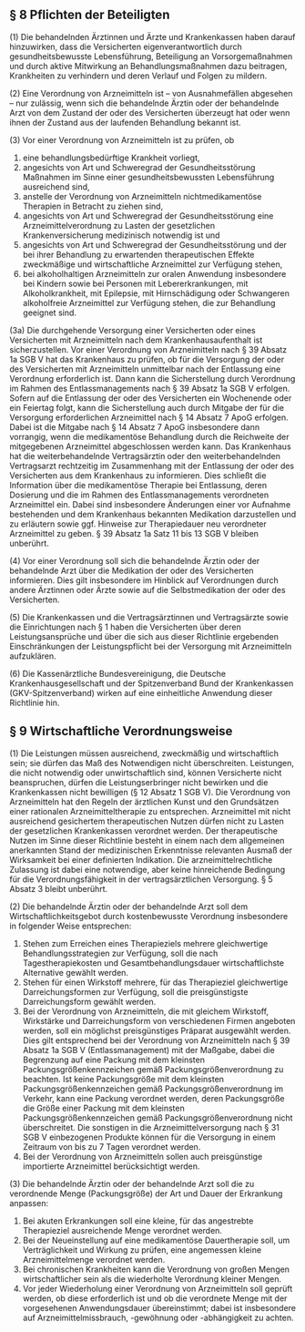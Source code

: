 ## § 8 Pflichten der Beteiligten

(1) Die behandelnden Ärztinnen und Ärzte und Krankenkassen haben darauf hinzuwirken, dass die Versicherten eigenverantwortlich durch gesundheitsbewusste Lebensführung, Beteiligung an Vorsorgemaßnahmen und durch aktive Mitwirkung an Behandlungsmaßnahmen dazu beitragen, Krankheiten zu verhindern und deren Verlauf und Folgen zu mildern.  

(2) Eine Verordnung von Arzneimitteln ist – von Ausnahmefällen abgesehen – nur zulässig, wenn sich die behandelnde Ärztin oder der behandelnde Arzt von dem Zustand der oder des Versicherten überzeugt hat oder wenn ihnen der Zustand aus der laufenden Behandlung bekannt ist.  

(3) Vor einer Verordnung von Arzneimitteln ist zu prüfen, ob  

1. eine behandlungsbedürftige Krankheit vorliegt,  
2. angesichts von Art und Schweregrad der Gesundheitsstörung Maßnahmen im Sinne einer gesundheitsbewussten Lebensführung ausreichend sind,  
3. anstelle der Verordnung von Arzneimitteln nichtmedikamentöse Therapien in Betracht zu ziehen sind,  
4. angesichts von Art und Schweregrad der Gesundheitsstörung eine Arzneimittelverordnung zu Lasten der gesetzlichen Krankenversicherung medizinisch notwendig ist und  
5. angesichts von Art und Schweregrad der Gesundheitsstörung und der bei ihrer Behandlung zu erwartenden therapeutischen Effekte zweckmäßige und wirtschaftliche Arzneimittel zur Verfügung stehen,  
6. bei alkoholhaltigen Arzneimitteln zur oralen Anwendung insbesondere bei Kindern sowie bei Personen mit Lebererkrankungen, mit Alkoholkrankheit, mit Epilepsie, mit Hirnschädigung oder Schwangeren alkoholfreie Arzneimittel zur Verfügung stehen, die zur Behandlung geeignet sind.  

(3a) Die durchgehende Versorgung einer Versicherten oder eines Versicherten mit Arzneimitteln nach dem Krankenhausaufenthalt ist sicherzustellen. Vor einer Verordnung von Arzneimitteln nach § 39 Absatz 1a SGB V hat das Krankenhaus zu prüfen, ob für die Versorgung der oder des Versicherten mit Arzneimitteln unmittelbar nach der Entlassung eine Verordnung erforderlich ist. Dann kann die Sicherstellung durch Verordnung im Rahmen des Entlassmanagements nach § 39 Absatz 1a SGB V erfolgen. Sofern auf die Entlassung der oder des Versicherten ein Wochenende oder ein Feiertag folgt, kann die Sicherstellung auch durch Mitgabe der für die Versorgung erforderlichen Arzneimittel nach § 14 Absatz 7 ApoG erfolgen. Dabei ist die Mitgabe nach § 14 Absatz 7 ApoG insbesondere dann vorrangig, wenn die medikamentöse Behandlung durch die Reichweite der mitgegebenen Arzneimittel abgeschlossen werden kann. Das Krankenhaus hat die weiterbehandelnde Vertragsärztin oder den weiterbehandelnden Vertragsarzt rechtzeitig im Zusammenhang mit der Entlassung der oder des Versicherten aus dem Krankenhaus zu informieren. Dies schließt die Information über die medikamentöse Therapie bei Entlassung, deren Dosierung und die im Rahmen des Entlassmanagements verordneten Arzneimittel ein. Dabei sind insbesondere Änderungen einer vor Aufnahme bestehenden und dem Krankenhaus bekannten Medikation darzustellen und zu erläutern sowie ggf. Hinweise zur Therapiedauer neu verordneter Arzneimittel zu geben. § 39 Absatz 1a Satz 11 bis 13 SGB V bleiben unberührt.  

(4) Vor einer Verordnung soll sich die behandelnde Ärztin oder der behandelnde Arzt über die Medikation der oder des Versicherten informieren. Dies gilt insbesondere im Hinblick auf Verordnungen durch andere Ärztinnen oder Ärzte sowie auf die Selbstmedikation der oder des Versicherten.  

(5) Die Krankenkassen und die Vertragsärztinnen und Vertragsärzte sowie die Einrichtungen nach § 1 haben die Versicherten über deren Leistungsansprüche und über die sich aus dieser Richtlinie ergebenden Einschränkungen der Leistungspflicht bei der Versorgung mit Arzneimitteln aufzuklären.  

(6) Die Kassenärztliche Bundesvereinigung, die Deutsche Krankenhausgesellschaft und der Spitzenverband Bund der Krankenkassen (GKV-Spitzenverband) wirken auf eine einheitliche Anwendung dieser Richtlinie hin.  

## § 9 Wirtschaftliche Verordnungsweise

(1) Die Leistungen müssen ausreichend, zweckmäßig und wirtschaftlich sein; sie dürfen das Maß des Notwendigen nicht überschreiten. Leistungen, die nicht notwendig oder unwirtschaftlich sind, können Versicherte nicht beanspruchen, dürfen die Leistungserbringer nicht bewirken und die Krankenkassen nicht bewilligen (§ 12 Absatz 1 SGB V). Die Verordnung von Arzneimitteln hat den Regeln der ärztlichen Kunst und den Grundsätzen einer rationalen Arzneimitteltherapie zu entsprechen. Arzneimittel mit nicht ausreichend gesichertem therapeutischen Nutzen dürfen nicht zu Lasten der gesetzlichen Krankenkassen verordnet werden. Der therapeutische Nutzen im Sinne dieser Richtlinie besteht in einem nach dem allgemeinen anerkannten Stand der medizinischen Erkenntnisse relevanten Ausmaß der Wirksamkeit bei einer definierten Indikation. Die arzneimittelrechtliche Zulassung ist dabei eine notwendige, aber keine hinreichende Bedingung für die Verordnungsfähigkeit in der vertragsärztlichen Versorgung. § 5 Absatz 3 bleibt unberührt.  

(2) Die behandelnde Ärztin oder der behandelnde Arzt soll dem Wirtschaftlichkeitsgebot durch kostenbewusste Verordnung insbesondere in folgender Weise entsprechen:  

1. Stehen zum Erreichen eines Therapieziels mehrere gleichwertige Behandlungsstrategien zur Verfügung, soll die nach Tagestherapiekosten und Gesamtbehandlungsdauer wirtschaftlichste Alternative gewählt werden.  
2. Stehen für einen Wirkstoff mehrere, für das Therapieziel gleichwertige Darreichungsformen zur Verfügung, soll die preisgünstigste Darreichungsform gewählt werden.  
3. Bei der Verordnung von Arzneimitteln, die mit gleichem Wirkstoff, Wirkstärke und Darreichungsform von verschiedenen Firmen angeboten werden, soll ein möglichst preisgünstiges Präparat ausgewählt werden. Dies gilt entsprechend bei der Verordnung von Arzneimitteln nach § 39 Absatz 1a SGB V (Entlassmanagement) mit der Maßgabe, dabei die Begrenzung auf eine Packung mit dem kleinsten Packungsgrößenkennzeichen gemäß Packungsgrößenverordnung zu beachten. Ist keine Packungsgröße mit dem kleinsten Packungsgrößenkennzeichen gemäß Packungsgrößenverordnung im Verkehr, kann eine Packung verordnet werden, deren Packungsgröße die Größe einer Packung mit dem kleinsten Packungsgrößenkennzeichen gemäß Packungsgrößenverordnung nicht überschreitet. Die sonstigen in die Arzneimittelversorgung nach § 31 SGB V einbezogenen Produkte können für die Versorgung in einem Zeitraum von bis zu 7 Tagen verordnet werden.  
4. Bei der Verordnung von Arzneimitteln sollen auch preisgünstige importierte Arzneimittel berücksichtigt werden.  

(3) Die behandelnde Ärztin oder der behandelnde Arzt soll die zu verordnende Menge (Packungsgröße) der Art und Dauer der Erkrankung anpassen:  

1. Bei akuten Erkrankungen soll eine kleine, für das angestrebte Therapieziel ausreichende Menge verordnet werden.  
2. Bei der Neueinstellung auf eine medikamentöse Dauertherapie soll, um Verträglichkeit und Wirkung zu prüfen, eine angemessen kleine Arzneimittelmenge verordnet werden.  
3. Bei chronischen Krankheiten kann die Verordnung von großen Mengen wirtschaftlicher sein als die wiederholte Verordnung kleiner Mengen.  
4. Vor jeder Wiederholung einer Verordnung von Arzneimitteln soll geprüft werden, ob diese erforderlich ist und ob die verordnete Menge mit der vorgesehenen Anwendungsdauer übereinstimmt; dabei ist insbesondere auf Arzneimittelmissbrauch, -gewöhnung oder -abhängigkeit zu achten.  